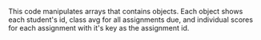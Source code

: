 This code manipulates arrays that contains objects. Each object shows each student's id, class avg for all assignments due, and individual scores for each assignment with it's key as the assignment id.

